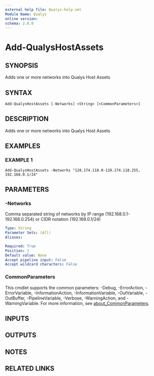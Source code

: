 ```yaml
---
external help file: Qualys-help.xml
Module Name: Qualys
online version:
schema: 2.0.0
---
```


# Add-QualysHostAssets

## SYNOPSIS
Adds one or more networks into Qualys Host Assets

## SYNTAX

```
Add-QualysHostAssets [-Networks] <String> [<CommonParameters>]
```

## DESCRIPTION
Adds one or more networks into Qualys Host Assets

## EXAMPLES

### EXAMPLE 1
```
Add-QualysHostAssets -Networks "128.174.118.0-128.174.118.255, 192.168.0.1/24"
```

## PARAMETERS

### -Networks
Comma separated string of networks by IP range (192.168.0.1-192.168.0.254) or CIDR notation (192.168.0.1/24)

```yaml
Type: String
Parameter Sets: (All)
Aliases:

Required: True
Position: 1
Default value: None
Accept pipeline input: False
Accept wildcard characters: False
```

### CommonParameters
This cmdlet supports the common parameters: -Debug, -ErrorAction, -ErrorVariable, -InformationAction, -InformationVariable, -OutVariable, -OutBuffer, -PipelineVariable, -Verbose, -WarningAction, and -WarningVariable. For more information, see [about_CommonParameters](http://go.microsoft.com/fwlink/?LinkID=113216).

## INPUTS

## OUTPUTS

## NOTES

## RELATED LINKS
